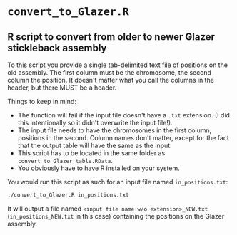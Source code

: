 `convert_to_Glazer.R`
===========

R script to convert from older to newer Glazer stickleback assembly
---------



To this script you provide a single tab-delimited text file of positions on the old
assembly. The first column must be the chromosome, the second column the position.
It doesn't matter what you call the columns in the header, but there MUST be a header.

Things to keep in mind:

- The function will fail if the input file doesn't have a `.txt` extension. (I did 
  this intentionally so it didn't overwrite the input file!).
- The input file needs to have the chromosomes in the first column, positions in the 
  second. Column names don't matter, except for the fact that the output table will 
  have the same as the input.
- This script has to be located in the same folder as `convert_to_Glazer_table.RData`.
- You obviously have to have R installed on your system.


You would run this script as such for an input file named `in_positions.txt`:

```bash
./convert_to_Glazer.R in_positions.txt
```

It will output a file named `<input file name w/o extension>_NEW.txt` 
(`in_positions_NEW.txt` in this case) containing the positions on the Glazer assembly.

